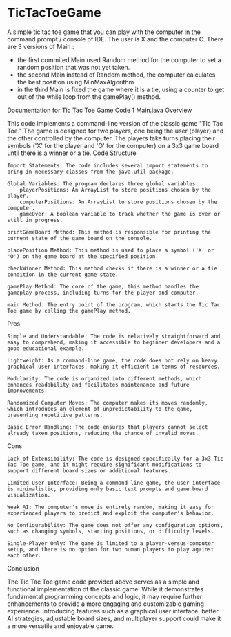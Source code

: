 # TicTacToeGame
A simple tic tac toe game that you can play with the computer in the command prompt / console of IDE.
The user is X and the computer O.
There are 3 versions of Main :
- the first commited Main used Random method for the computer to set a random position that was not yet
taken.
- the second Main instead of Random method, the computer calculates the best position using MinMaxAlgorithm
- in the third Main is fixed the game where it is a tie, using a counter to get out of the while loop from
the gamePlay() method.


Documentation for Tic Tac Toe Game Code
1 Main.java Overview

This code implements a command-line version of the classic game "Tic Tac Toe." The game is designed for two players, one being the user (player) and the other controlled by the computer. The players take turns placing their symbols ('X' for the player and 'O' for the computer) on a 3x3 game board until there is a winner or a tie.
Code Structure

    Import Statements: The code includes several import statements to bring in necessary classes from the java.util package.

    Global Variables: The program declares three global variables:
        playerPositions: An ArrayList to store positions chosen by the player.
        computerPositions: An ArrayList to store positions chosen by the computer.
        gameOver: A boolean variable to track whether the game is over or still in progress.

    printGameBoard Method: This method is responsible for printing the current state of the game board on the console.

    placePosition Method: This method is used to place a symbol ('X' or 'O') on the game board at the specified position.

    checkWinner Method: This method checks if there is a winner or a tie condition in the current game state.

    gamePlay Method: The core of the game, this method handles the gameplay process, including turns for the player and computer.

    main Method: The entry point of the program, which starts the Tic Tac Toe game by calling the gamePlay method.

Pros

    Simple and Understandable: The code is relatively straightforward and easy to comprehend, making it accessible to beginner developers and a good educational example.

    Lightweight: As a command-line game, the code does not rely on heavy graphical user interfaces, making it efficient in terms of resources.

    Modularity: The code is organized into different methods, which enhances readability and facilitates maintenance and future improvements.

    Randomized Computer Moves: The computer makes its moves randomly, which introduces an element of unpredictability to the game, preventing repetitive patterns.

    Basic Error Handling: The code ensures that players cannot select already taken positions, reducing the chance of invalid moves.

Cons

    Lack of Extensibility: The code is designed specifically for a 3x3 Tic Tac Toe game, and it might require significant modifications to support different board sizes or additional features.

    Limited User Interface: Being a command-line game, the user interface is minimalistic, providing only basic text prompts and game board visualization.

    Weak AI: The computer's move is entirely random, making it easy for experienced players to predict and exploit the computer's behavior.

    No Configurability: The game does not offer any configuration options, such as changing symbols, starting positions, or difficulty levels.

    Single-Player Only: The game is limited to a player-versus-computer setup, and there is no option for two human players to play against each other.

Conclusion

The Tic Tac Toe game code provided above serves as a simple and functional implementation of the classic game. While it demonstrates fundamental programming concepts and logic, it may require further enhancements to provide a more engaging and customizable gaming experience. Introducing features such as a graphical user interface, better AI strategies, adjustable board sizes, and multiplayer support could make it a more versatile and enjoyable game.
